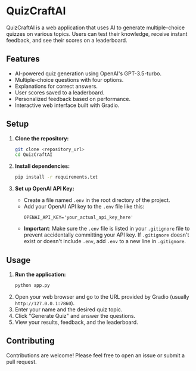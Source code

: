 # QuizCraftAI

QuizCraftAI is a web application that uses AI to generate multiple-choice quizzes on various topics. Users can test their knowledge, receive instant feedback, and see their scores on a leaderboard.

## Features

- AI-powered quiz generation using OpenAI's GPT-3.5-turbo.
- Multiple-choice questions with four options.
- Explanations for correct answers.
- User scores saved to a leaderboard.
- Personalized feedback based on performance.
- Interactive web interface built with Gradio.

## Setup

1.  **Clone the repository:**
    ```bash
    git clone <repository_url>
    cd QuizCraftAI
    ```

2.  **Install dependencies:**
    ```bash
    pip install -r requirements.txt
    ```

3.  **Set up OpenAI API Key:**
    - Create a file named `.env` in the root directory of the project.
    - Add your OpenAI API key to the `.env` file like this:
      ```
      OPENAI_API_KEY='your_actual_api_key_here'
      ```
    - **Important**: Make sure the `.env` file is listed in your `.gitignore` file to prevent accidentally committing your API key. If `.gitignore` doesn't exist or doesn't include `.env`, add `.env` to a new line in `.gitignore`.

## Usage

1.  **Run the application:**
    ```bash
    python app.py
    ```
2.  Open your web browser and go to the URL provided by Gradio (usually `http://127.0.0.1:7860`).
3.  Enter your name and the desired quiz topic.
4.  Click "Generate Quiz" and answer the questions.
5.  View your results, feedback, and the leaderboard.

## Contributing

Contributions are welcome! Please feel free to open an issue or submit a pull request.
